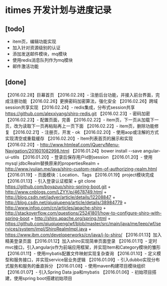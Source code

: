 # itimes 开发计划与进度记录

## [todo]
- item页，编辑功能实现
- 加入针对资源级别的认证
- 添加发送邮件模块，mq模块
- 使用redis消息队列作为mq模块
- 邮件激活功能

## [done]
【2016.02.28】巨幕首页
【2016.02.28】- 注册后台功能，并接入前台界面，完成注册功能
【2016.02.26】更换密码加密算法，强化安全
【2016.02.26】跨域session共享实现
【2016.02.24】- redis集成，分布式session共享
    https://github.com/alexxiyang/shiro-redis.git
【2016.02.23】- 密码加密
【2016.02.23】- 配置页面，完善
【2016.02.22】- item页，下一页从加载下一页，改为读取下一页再粘贴再上一页下面
【2016.02.22】- item页，删除功能修复
【2016.02.21】- 注册页，开发 - ok
【2016.02.20】- 使用aop或注解的方式实现清空或重载缓存
【2016.02.20】- Item列表首页的展示和实现
【2016.02.20】- http://www.htmleaf.com/jQuery/Menu-Navigation/201601082998.html
【2016.01.24】bower install --save angular-ui-utils
【2016.01.20】- 登录后保存用户id到session
【2016.01.20】- 使用mysql jdbcRealm替换原来的propertiesRealm
    + http://www.iyujian.me/java/shiro-custom-realm-of-authorizing-realm.html
【2016.01.19】- 页面模块：Location、Tags
【2016.01.19】project模块完成
【2016.01.13】- 引入登录认证框架
    + git clone https://github.com/boyazuo/shiro-spring-boot.git
    + http://www.cnblogs.com/LZYY/p/4678749.html
    + http://blog.csdn.net/jadyer/article/details/12208847
    + http://blog.csdn.net/qiuqiupeng/article/details/38984779
    + http://www.infoq.com/cn/articles/apache-shiro
    + http://stackoverflow.com/questions/25241801/how-to-configure-shiro-with-spring-boot
    + http://shiro.apache.org/spring.html
    + https://github.com/qiuqiupeng/wf/blob/master/src/main/java/me/leep/wf/services/system/impl/ShiroRealmImpl.java
    + https://www.ibm.com/developerworks/cn/java/j-lo-shiro/
【2016.01.13】加入精美登录页面
【2016.01.12】加入shiro实现简单页面登录
【2016.01.11】- 定时mvc接口，引入angularjs作为前端应用框架，并实现Item和Category模块的雏形
【2016.01.11】- 使用mybatis配置文件映射实现复杂查询
【2016.01.10】- 定义模型和服务接口，并实现service层业务逻辑
【2016.01.09】- 引入dubbo实现分布式服务和服务的垂直拆分
【2016.01.08】- 使用maven构建项目模块组织
【2016.01.07】- 引入Spring Data jpa和mybatis
【2016.01.06】- 初始项目搭建，使用spring boot搭建初始项目

